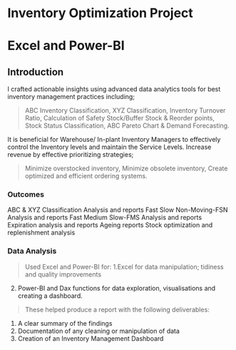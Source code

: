 # Inventory Optimization Project
# Excel and Power-BI
## Introduction ##
I crafted actionable insights using advanced data analytics tools for best inventory management practices including; 
> ABC Inventory Classification, 
> XYZ Classification, 
> Inventory Turnover Ratio, 
> Calculation of Safety Stock/Buffer Stock & Reorder points, 
> Stock Status Classification, 
> ABC Pareto Chart & Demand Forecasting.

It is beneficial for Warehouse/ In-plant Inventory Managers to effectively control the Inventory levels and maintain the Service Levels.
Increase revenue by effective prioritizing strategies;
> Minimize overstocked inventory,
> Minimize obsolete inventory,
> Create optimized and efficient ordering systems.

### Outcomes ###
ABC & XYZ Classification Analysis and reports
Fast Slow Non-Moving-FSN Analysis and reports
Fast Medium Slow-FMS Analysis and reports
Expiration analysis and reports
Ageing reports
Stock optimization and replenishment analysis

### Data Analysis ###

> Used Excel and Power-BI for:
1.Excel for data manipulation; tidiness and quality improvements
2. Power-BI and Dax functions for data exploration, visualisations and creating a dashboard.

>These helped produce a report with the following deliverables: 
1.	A clear summary of the findings
2.	Documentation of any cleaning or manipulation of data
3.  Creation of an Inventory Management Dashboard
